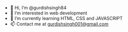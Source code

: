 - 👋 Hi, I’m @gurdishsingh84
- 👀 I’m interested in web development
- 🌱 I’m currently learning HTML, CSS and JAVASCRIPT
- 📫 Contact me at gurdishsingh001@gmail.com

<!---
gurdishsingh84/gurdishsingh84 is a ✨ special ✨ repository because its `README.md` (this file) appears on your GitHub profile.
You can click the Preview link to take a look at your changes.
--->
